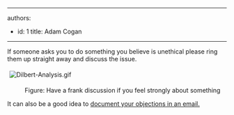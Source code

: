 

---
authors:
  - id: 1
    title: Adam Cogan
---




<span class='intro'> <p>
                    If someone asks you to do something you believe is unethical please ring them up
                    straight away and discuss the issue.
                </p> </span>

<dl class="ssw15-rteElement-ImageArea">​<img src="/PublishingImages/Dilbert-Analysis.gif" alt="Dilbert-Analysis.gif" style="margin&#58;5px;" /></dl><dd class="ssw15-rteElement-FigureNormal">Figure&#58; Have a frank discussion if you feel strongly about something​<br></dd><p class="ssw15-rteElement-P">​​It can also be a good idea to&#160;<a href="/do-you-send-a-‘for-the-record’-email-when-you-disagree">document your objections in an email.</a>​<br></p>


